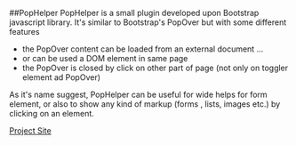 ##PopHelper
PopHelper is a small plugin developed upon Bootstrap javascript library.
It's similar to Bootstrap's PopOver but with some different features
- the PopOver content can be loaded from an external document ...
- or can be used a DOM element in same page
- the PopOver is closed by click on other part of page (not only on toggler element ad PopOver)

As it's name suggest, PopHelper can be useful for wide helps for form element, or also to show any kind of markup (forms , lists, images etc.) by clicking on an element.

[Project Site](http://smelzo.github.io/pophelper/)